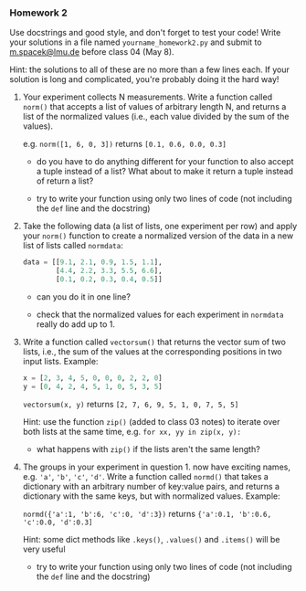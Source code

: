 ### Homework 2

Use docstrings and good style, and don't forget to test your code! Write your solutions in a file named `yourname_homework2.py` and submit to m.spacek@lmu.de before class 04 (May 8).

Hint: the solutions to all of these are no more than a few lines each. If your solution is long and complicated, you're probably doing it the hard way!

1. Your experiment collects N measurements. Write a function called `norm()` that accepts a list of values of arbitrary length N, and returns a list of the normalized values (i.e., each value divided by the sum of the values).

    e.g. `norm([1, 6, 0, 3])` returns `[0.1, 0.6, 0.0, 0.3]`

    - do you have to do anything different for your function to also accept a tuple instead of a list? What about to make it return a tuple instead of return a list?

    - try to write your function using only two lines of code (not including the `def` line and the docstring)

2. Take the following data (a list of lists, one experiment per row) and apply your `norm()` function to create a normalized version of the data in a new list of lists called `normdata`:

    ```python
    data = [[9.1, 2.1, 0.9, 1.5, 1.1],
            [4.4, 2.2, 3.3, 5.5, 6.6],
            [0.1, 0.2, 0.3, 0.4, 0.5]]
    ````
    - can you do it in one line?

    - check that the normalized values for each experiment in `normdata` really do add up to 1.

3. Write a function called `vectorsum()` that returns the vector sum of two lists, i.e., the sum of the values at the corresponding positions in two input lists. Example:
    ```python
    x = [2, 3, 4, 5, 0, 0, 0, 2, 2, 0]
    y = [0, 4, 2, 4, 5, 1, 0, 5, 3, 5]
    ````
    `vectorsum(x, y)` returns `[2, 7, 6, 9, 5, 1, 0, 7, 5, 5]`

    Hint: use the function `zip()` (added to class 03 notes) to iterate over both lists at the same time, e.g. `for xx, yy in zip(x, y):`

    - what happens with `zip()` if the lists aren't the same length?

4. The groups in your experiment in question 1. now have exciting names, e.g. `'a'`, `'b'`, `'c'`, `'d'`. Write a function called `normd()` that takes a dictionary with an arbitrary number of key:value pairs, and returns a dictionary with the same keys, but with normalized values. Example:

    `normd({'a':1, 'b':6, 'c':0, 'd':3})` returns `{'a':0.1, 'b':0.6, 'c':0.0, 'd':0.3]`

    Hint: some dict methods like `.keys()`, `.values()` and `.items()` will be very useful

    - try to write your function using only two lines of code (not including the `def` line and the docstring)
